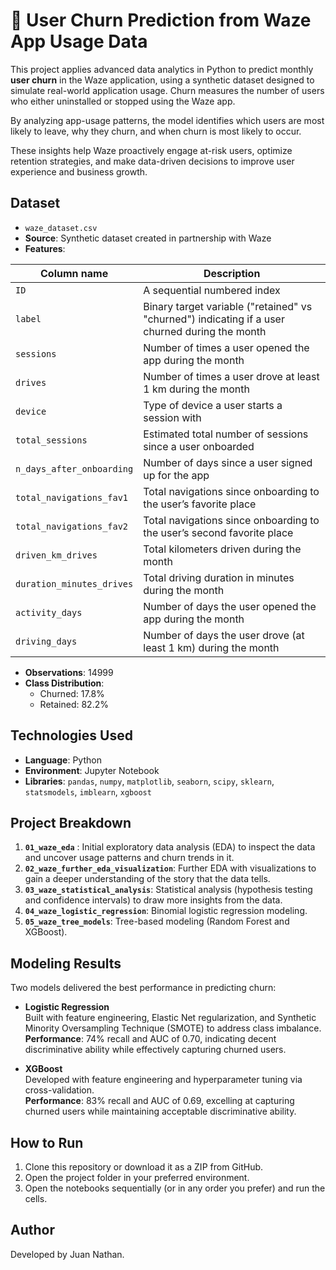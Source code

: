 # 🚗 User Churn Prediction from Waze App Usage Data

This project applies advanced data analytics in Python to predict monthly **user churn** in the Waze application, using a synthetic dataset designed to simulate real-world application usage. Churn measures the number of users who either uninstalled or stopped using the Waze app. 

By analyzing app-usage patterns, the model identifies which users are most likely to leave, why they churn, and when churn is most likely to occur. 

These insights help Waze proactively engage at-risk users, optimize retention strategies, and make data-driven decisions to improve user experience and business growth. 

## Dataset

- `waze_dataset.csv`
- **Source**: Synthetic dataset created in partnership with Waze
- **Features**:

| Column name                | Description                                                                                     |
|-------------------------   |-------------------------------------------------------------------------------------------------|
| `ID`                       | A sequential numbered index                                                                     |
| `label`                    | Binary target variable ("retained" vs "churned") indicating if a user churned during the month  |
| `sessions`                 | Number of times a user opened the app during the month                                          |
| `drives`                   | Number of times a user drove at least 1 km during the month                                     |
| `device`                   | Type of device a user starts a session with                                                     |
| `total_sessions`           | Estimated total number of sessions since a user onboarded                                       |
| `n_days_after_onboarding`  | Number of days since a user signed up for the app                                               |
| `total_navigations_fav1`   | Total navigations since onboarding to the user’s favorite place                                 |
| `total_navigations_fav2`   | Total navigations since onboarding to the user’s second favorite place                          |
| `driven_km_drives`         | Total kilometers driven during the month                                                        |
| `duration_minutes_drives`  | Total driving duration in minutes during the month                                              |
| `activity_days`            | Number of days the user opened the app during the month                                         |
| `driving_days`             | Number of days the user drove (at least 1 km) during the month                                  |

- **Observations**: 14999
- **Class Distribution**:
  - Churned: 17.8%
  - Retained: 82.2%

## Technologies Used

- **Language**: Python
- **Environment**: Jupyter Notebook
- **Libraries**: `pandas`, `numpy`, `matplotlib`, `seaborn`, `scipy`, `sklearn`, `statsmodels`, `imblearn`, `xgboost`
  
 ## Project Breakdown
 1. **`01_waze_eda`** : Initial exploratory data analysis (EDA) to inspect the data and uncover usage patterns and churn trends in it.
 2. **`02_waze_further_eda_visualization`**: Further EDA with visualizations to gain a deeper understanding of the story that the data tells.
 3. **`03_waze_statistical_analysis`**: Statistical analysis (hypothesis testing and confidence intervals) to draw more insights from the data.
 4. **`04_waze_logistic_regression`**: Binomial logistic regression modeling.
 5. **`05_waze_tree_models`**: Tree-based modeling (Random Forest and XGBoost).

## Modeling Results

Two models delivered the best performance in predicting churn:

- **Logistic Regression**  
  Built with feature engineering, Elastic Net regularization, and Synthetic Minority Oversampling Technique (SMOTE) to address class imbalance.  
  **Performance**: 74% recall and AUC of 0.70, indicating decent discriminative ability while effectively capturing churned users.

- **XGBoost**  
  Developed with feature engineering and hyperparameter tuning via cross-validation.  
  **Performance**: 83% recall and AUC of 0.69, excelling at capturing churned users while maintaining acceptable discriminative ability.

## How to Run

1. Clone this repository or download it as a ZIP from GitHub. 
2. Open the project folder in your preferred environment.
3. Open the notebooks sequentially (or in any order you prefer) and run the cells.

## Author

Developed by Juan Nathan.
